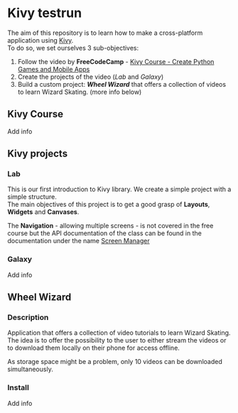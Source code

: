 # Kivy testrun

The aim of this repository is to learn how to make a cross-platform application using [Kivy](https://kivy.org/).<br/>To do so, we set ourselves 3 sub-objectives:

1. Follow the video by **FreeCodeCamp** - [Kivy Course - Create Python Games and Mobile Apps](https://www.youtube.com/watch?v=l8Imtec4ReQ)
2. Create the projects of the video (_Lab_ and _Galaxy_)
3. Build a custom project: **_Wheel Wizard_** that offers a collection of videos to learn Wizard Skating. (more info below)

## Kivy Course

Add info

## Kivy projects

### Lab

This is our first introduction to Kivy library. We create a simple project with a simple structure.<br/>
The main objectives of this project is to get a good grasp of **Layouts**, **Widgets** and **Canvases**.

The **Navigation** - allowing multiple screens - is not covered in the free course but the API documentation of the class can be found in the documentation under the name [Screen Manager](https://kivy.org/doc/stable/api-kivy.uix.screenmanager.html)

### Galaxy

Add info

## Wheel Wizard

### Description

Application that offers a collection of video tutorials to learn Wizard Skating. The idea is to offer the possibility to the user to either stream the videos or to download them locally on their phone for access offline.

As storage space might be a problem, only 10 videos can be downloaded simultaneously.

### Install

Add info
